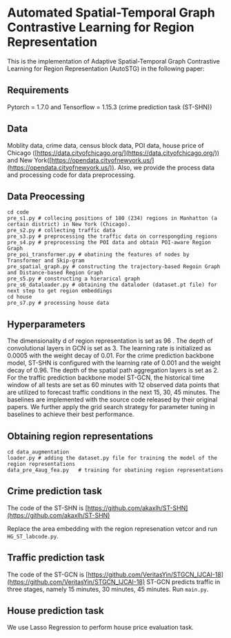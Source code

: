 # Automated Spatial-Temporal Graph Contrastive Learning for Region Representation #
This is the implementation of Adaptive Spatial-Temporal Graph Contrastive Learning for Region Representation (AutoSTG) in the following paper:

## Requirements ##
Pytorch = 1.7.0 and Tensorflow = 1.15.3 (crime prediction task (ST-SHN))

## Data ##
Moblity data, crime data, census block data, POI data, house price of Chicago ([https://data.cityofchicago.org/](https://data.cityofchicago.org/)) and New York([https://opendata.cityofnewyork.us/](https://opendata.cityofnewyork.us/)).
Also, we provide the process data and processing code for data preprocessing.

## Data Preocessing ##
    cd code
    pre_s1.py # collecing positions of 180 (234) regions in Manhatton (a certain district) in New York (Chicago).
    pre_s2.py # collecting traffic data
    pre_s3.py # preprocessing the traffic data on correspongding regions
    pre_s4.py # preprocessing the POI data and obtain POI-aware Region Graph
    pre_poi_transformer.py # obatining the features of nodes by Transformer and Skip-gram
    pre_spatial_graph.py # constructing the trajectory-based Regoin Graph and Distance-based Region Graph
    pre_s5.py # constructing a hierarical graph
    pre_s6_dataloader.py # obtaining the dataloder (dataset.pt file) for next step to get region embeddings
    cd house
    pre_s7.py # processing house data

## Hyperparameters ##
The dimensionality d of region representation is set as 96 . The depth of convolutional layers in GCN is set as 3. The learning rate is initialized as 0.0005 with the weight decay of 0.01. For the crime prediction backbone model, ST-SHN is configured with the learning rate of 0.001 and the weight decay of 0.96. The depth of the spatial path aggregation layers is set as 2. For the traffic prediction backbone model ST-GCN, the historical time window of all tests are set as 60 minutes with 12 observed data points that are utilized to forecast traffic conditions in the next 15, 30, 45 minutes. The baselines are implemented with the source code released by their original papers. We further apply the grid search strategy for parameter tuning in baselines to achieve their best performance. 

## Obtaining region representations ##
    cd data_augmentation
    loader.py # adding the dataset.py file for training the model of the region representations
    data_pre_4aug_fea.py   # training for obatining region representations

## Crime prediction task ##
The code of the ST-SHN is [https://github.com/akaxlh/ST-SHN](https://github.com/akaxlh/ST-SHN)

Replace the area embedding with the region represenation vetcor and run `HG_ST_labcode.py`.


## Traffic prediction task ##
The code of the ST-GCN is [https://github.com/VeritasYin/STGCN_IJCAI-18](https://github.com/VeritasYin/STGCN_IJCAI-18)
ST-GCN predicts traffic in three stages, namely 15 minutes, 30 minutes, 45 minutes.
Run `main.py`.


## House prediction task ##
We use Lasso Regression to perform house price evaluation task.
